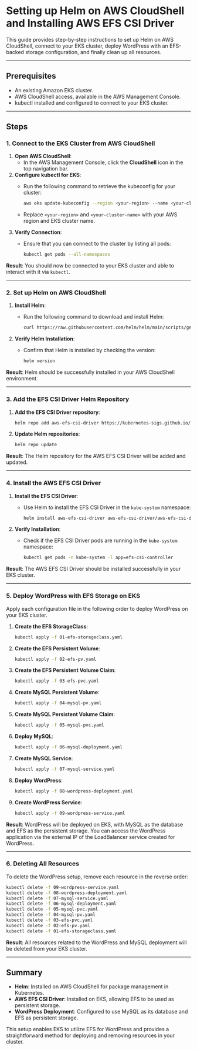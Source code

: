
# Setting up Helm on AWS CloudShell and Installing AWS EFS CSI Driver

This guide provides step-by-step instructions to set up Helm on AWS CloudShell, connect to your EKS cluster, deploy WordPress with an EFS-backed storage configuration, and finally clean up all resources.

---

## Prerequisites

- An existing Amazon EKS cluster.
- AWS CloudShell access, available in the AWS Management Console.
- kubectl installed and configured to connect to your EKS cluster.

---

## Steps

### 1. Connect to the EKS Cluster from AWS CloudShell

1. **Open AWS CloudShell**:
   - In the AWS Management Console, click the **CloudShell** icon in the top navigation bar.
2. **Configure kubectl for EKS**:
   - Run the following command to retrieve the kubeconfig for your cluster:

     ```bash
     aws eks update-kubeconfig --region <your-region> --name <your-cluster-name>
     ```

   - Replace `<your-region>` and `<your-cluster-name>` with your AWS region and EKS cluster name.
3. **Verify Connection**:
   - Ensure that you can connect to the cluster by listing all pods:

     ```bash
     kubectl get pods --all-namespaces
     ```

**Result**: You should now be connected to your EKS cluster and able to interact with it via `kubectl`.

---

### 2. Set up Helm on AWS CloudShell

1. **Install Helm**:
   - Run the following command to download and install Helm:

     ```bash
     curl https://raw.githubusercontent.com/helm/helm/main/scripts/get-helm-3 | bash
     ```

2. **Verify Helm Installation**:
   - Confirm that Helm is installed by checking the version:

     ```bash
     helm version
     ```

**Result**: Helm should be successfully installed in your AWS CloudShell environment.

---

### 3. Add the EFS CSI Driver Helm Repository

1. **Add the EFS CSI Driver repository**:

   ```bash
   helm repo add aws-efs-csi-driver https://kubernetes-sigs.github.io/aws-efs-csi-driver/
   ```

2. **Update Helm repositories**:

   ```bash
   helm repo update
   ```

**Result**: The Helm repository for the AWS EFS CSI Driver will be added and updated.

---

### 4. Install the AWS EFS CSI Driver

1. **Install the EFS CSI Driver**:
   - Use Helm to install the EFS CSI Driver in the `kube-system` namespace:

     ```bash
     helm install aws-efs-csi-driver aws-efs-csi-driver/aws-efs-csi-driver --namespace kube-system
     ```

2. **Verify Installation**:
   - Check if the EFS CSI Driver pods are running in the `kube-system` namespace:

     ```bash
     kubectl get pods -n kube-system -l app=efs-csi-controller
     ```

**Result**: The AWS EFS CSI Driver should be installed successfully in your EKS cluster.

---

### 5. Deploy WordPress with EFS Storage on EKS

Apply each configuration file in the following order to deploy WordPress on your EKS cluster.

1. **Create the EFS StorageClass**:

   ```bash
   kubectl apply -f 01-efs-storageclass.yaml
   ```

2. **Create the EFS Persistent Volume**:

   ```bash
   kubectl apply -f 02-efs-pv.yaml
   ```

3. **Create the EFS Persistent Volume Claim**:

   ```bash
   kubectl apply -f 03-efs-pvc.yaml
   ```

4. **Create MySQL Persistent Volume**:

   ```bash
   kubectl apply -f 04-mysql-pv.yaml
   ```

5. **Create MySQL Persistent Volume Claim**:

   ```bash
   kubectl apply -f 05-mysql-pvc.yaml
   ```

6. **Deploy MySQL**:

   ```bash
   kubectl apply -f 06-mysql-deployment.yaml
   ```

7. **Create MySQL Service**:

   ```bash
   kubectl apply -f 07-mysql-service.yaml
   ```

8. **Deploy WordPress**:

   ```bash
   kubectl apply -f 08-wordpress-deployment.yaml
   ```

9. **Create WordPress Service**:

   ```bash
   kubectl apply -f 09-wordpress-service.yaml
   ```

**Result**: WordPress will be deployed on EKS, with MySQL as the database and EFS as the persistent storage. You can access the WordPress application via the external IP of the LoadBalancer service created for WordPress.

---

### 6. Deleting All Resources

To delete the WordPress setup, remove each resource in the reverse order:

```bash
kubectl delete -f 09-wordpress-service.yaml
kubectl delete -f 08-wordpress-deployment.yaml
kubectl delete -f 07-mysql-service.yaml
kubectl delete -f 06-mysql-deployment.yaml
kubectl delete -f 05-mysql-pvc.yaml
kubectl delete -f 04-mysql-pv.yaml
kubectl delete -f 03-efs-pvc.yaml
kubectl delete -f 02-efs-pv.yaml
kubectl delete -f 01-efs-storageclass.yaml
```

**Result**: All resources related to the WordPress and MySQL deployment will be deleted from your EKS cluster.

---

## Summary

- **Helm**: Installed on AWS CloudShell for package management in Kubernetes.
- **AWS EFS CSI Driver**: Installed on EKS, allowing EFS to be used as persistent storage.
- **WordPress Deployment**: Configured to use MySQL as its database and EFS as persistent storage.

This setup enables EKS to utilize EFS for WordPress and provides a straightforward method for deploying and removing resources in your cluster.
